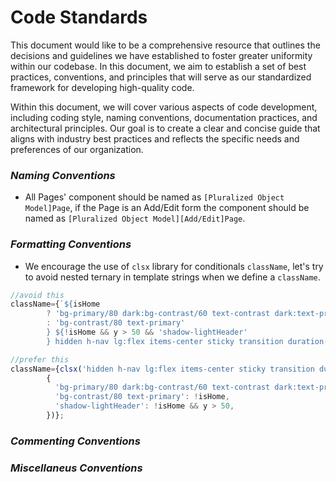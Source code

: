 # Code Standards

This document would like to be a comprehensive resource that outlines the decisions and guidelines we have established to foster greater uniformity within our codebase. In this document, we aim to establish a set of best practices, conventions, and principles that will serve as our standardized framework for developing high-quality code.

Within this document, we will cover various aspects of code development, including coding style, naming conventions, documentation practices, and architectural principles. Our goal is to create a clear and concise guide that aligns with industry best practices and reflects the specific needs and preferences of our organization.

### ***Naming Conventions*** 
- All Pages' component should be named as `[Pluralized Object Model]Page`, if the Page is an Add/Edit form the component should be named as  `[Pluralized Object Model][Add/Edit]Page`.


### ***Formatting Conventions*** 
- We encourage the use of `clsx` library for conditionals `className`, let's try to avoid nested ternary in template strings when we define a `className`.  

```javascript
//avoid this 
className={`${isHome
        ? 'bg-primary/80 dark:bg-contrast/60 text-contrast dark:text-primary shadow-darkHeader'
        : 'bg-contrast/80 text-primary'
        } ${!isHome && y > 50 && 'shadow-lightHeader'
        } hidden h-nav lg:flex items-center sticky transition duration-300 backdrop-blur-lg z-40 top-0 justify-between w-full leading-none gap-8 px-12 py-8`}

//prefer this
className={clsx('hidden h-nav lg:flex items-center sticky transition duration-300 backdrop-blur-lg z-40 top-0 justify-between w-full leading-none gap-8 px-12 py-8', 
        {
          'bg-primary/80 dark:bg-contrast/60 text-contrast dark:text-primary shadow-darkHeader': isHome,
          'bg-contrast/80 text-primary': !isHome,
          'shadow-lightHeader': !isHome && y > 50,
        })};
```

### ***Commenting Conventions***




### ***Miscellaneus Conventions***